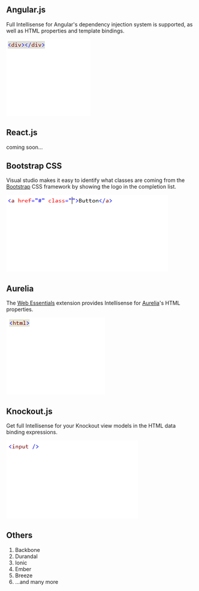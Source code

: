 ﻿<properties
	pageTitle="Client-side"
	description="Visual Studio has excellent support for many types of client-side frameworks."
	slug="client-side"
	keywords="vsix, extensibility, plugins"
/>

## Angular.js
Full Intellisense for Angular's dependency injection system is supported,
as well as HTML properties and template bindings.

![Angular Intellisense](_assets/frameworks-angular.gif)

## React.js
coming soon...

## Bootstrap CSS
Visual studio makes it easy to identify what classes are coming from the 
[Bootstrap](http://getbootstrap.com) CSS framework by showing the logo in
the completion list.

![Bootstrap Intellisense](_assets/frameworks-bootstrap.gif)

## Aurelia
The [Web Essentials](http://vswebessentials.com) extension provides 
Intellisense for [Aurelia](http://aurelia.io/)'s HTML properties.

![Aurelia Intellisense](_assets/frameworks-aurelia.gif)

## Knockout.js
Get full Intellisense for your Knockout view models in the
HTML data binding expressions.

![Knockout Intellisense](_assets/frameworks-knockout.gif)

## Others

1. Backbone
2. Durandal
3. Ionic
4. Ember
5. Breeze
6. ...and many more